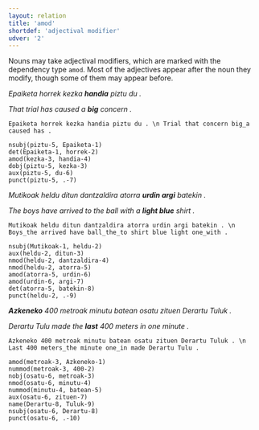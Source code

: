 ```yaml
---
layout: relation
title: 'amod'
shortdef: 'adjectival modifier'
udver: '2'
---
```


Nouns may take adjectival modifiers, which are marked with the dependency type `amod`. Most of the adjectives appear after the noun they modify, though some of them may appear before.

*Epaiketa horrek kezka **handia** piztu du .*

*That trial has caused a **big** concern .*

~~~ sdparse
Epaiketa horrek kezka handia piztu du . \n Trial that concern big_a caused has .

nsubj(piztu-5, Epaiketa-1)
det(Epaiketa-1, horrek-2)
amod(kezka-3, handia-4)
dobj(piztu-5, kezka-3)
aux(piztu-5, du-6)
punct(piztu-5, .-7)
~~~


*Mutikoak heldu ditun dantzaldira atorra **urdin argi** batekin .*

*The boys have arrived to the ball with a **light blue** shirt .*

~~~ sdparse
Mutikoak heldu ditun dantzaldira atorra urdin argi batekin . \n Boys_the arrived have ball_the_to shirt blue light one_with .

nsubj(Mutikoak-1, heldu-2)
aux(heldu-2, ditun-3)
nmod(heldu-2, dantzaldira-4)
nmod(heldu-2, atorra-5)
amod(atorra-5, urdin-6)
amod(urdin-6, argi-7)
det(atorra-5, batekin-8)
punct(heldu-2, .-9)
~~~

***Azkeneko** 400 metroak minutu batean osatu zituen Derartu Tuluk .*

*Derartu Tulu made the **last** 400 meters in one minute .*

~~~ sdparse
Azkeneko 400 metroak minutu batean osatu zituen Derartu Tuluk . \n Last 400 meters_the minute one_in made Derartu Tulu .

amod(metroak-3, Azkeneko-1)
nummod(metroak-3, 400-2)
nobj(osatu-6, metroak-3)
nmod(osatu-6, minutu-4)
nummod(minutu-4, batean-5)
aux(osatu-6, zituen-7)
name(Derartu-8, Tuluk-9)
nsubj(osatu-6, Derartu-8)
punct(osatu-6, .-10)
~~~
<!-- Interlanguage links updated Po 11. listopadu 2024, 20:10:25 CET -->
